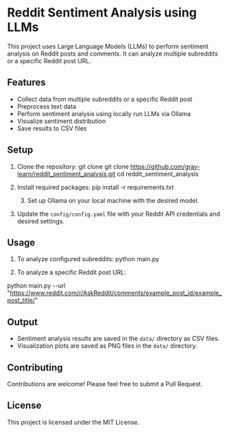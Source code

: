 # Reddit Sentiment Analysis using LLMs

This project uses Large Language Models (LLMs) to perform sentiment analysis on Reddit posts and comments. It can analyze multiple subreddits or a specific Reddit post URL.

## Features

- Collect data from multiple subreddits or a specific Reddit post
- Preprocess text data
- Perform sentiment analysis using locally run LLMs via Ollama
- Visualize sentiment distribution
- Save results to CSV files

## Setup

1. Clone the repository:
   git clone git clone https://github.com/gray-learn/reddit_sentiment_analysis.git
   cd reddit_sentiment_analysis

2. Install required packages:
   pip install -r requirements.txt

   3. Set up Ollama on your local machine with the desired model.

3. Update the `config/config.yaml` file with your Reddit API credentials and desired settings.

## Usage

1. To analyze configured subreddits:
   python main.py

2. To analyze a specific Reddit post URL:

python main.py --url "https://www.reddit.com/r/AskReddit/comments/example_post_id/example_post_title/"

## Output

- Sentiment analysis results are saved in the `data/` directory as CSV files.
- Visualization plots are saved as PNG files in the `data/` directory.

## Contributing

Contributions are welcome! Please feel free to submit a Pull Request.

## License

This project is licensed under the MIT License.
